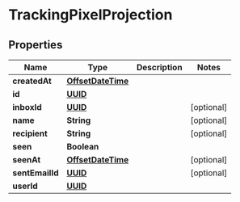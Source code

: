 

# TrackingPixelProjection

## Properties

Name | Type | Description | Notes
------------ | ------------- | ------------- | -------------
**createdAt** | [**OffsetDateTime**](OffsetDateTime) |  | 
**id** | [**UUID**](UUID) |  | 
**inboxId** | [**UUID**](UUID) |  |  [optional]
**name** | **String** |  |  [optional]
**recipient** | **String** |  |  [optional]
**seen** | **Boolean** |  | 
**seenAt** | [**OffsetDateTime**](OffsetDateTime) |  |  [optional]
**sentEmailId** | [**UUID**](UUID) |  |  [optional]
**userId** | [**UUID**](UUID) |  | 



